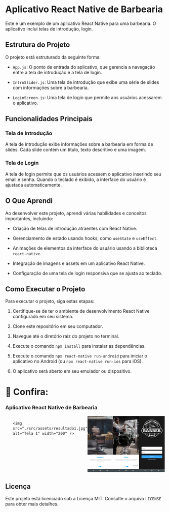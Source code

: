 # Aplicativo React Native de Barbearia

Este é um exemplo de um aplicativo React Native para uma barbearia. O aplicativo inclui telas de introdução, login.

## Estrutura do Projeto

O projeto está estruturado da seguinte forma:

- `App.js`: O ponto de entrada do aplicativo, que gerencia a navegação entre a tela de introdução e a tela de login.

- `IntroSlider.js`: Uma tela de introdução que exibe uma série de slides com informações sobre a barbearia.

- `LoginScreen.js`: Uma tela de login que permite aos usuários acessarem o aplicativo.

## Funcionalidades Principais

### Tela de Introdução

A tela de introdução exibe informações sobre a barbearia em forma de slides. Cada slide contém um título, texto descritivo e uma imagem.

### Tela de Login

A tela de login permite que os usuários acessem o aplicativo inserindo seu email e senha. Quando o teclado é exibido, a interface do usuário é ajustada automaticamente.

## O Que Aprendi

Ao desenvolver este projeto, aprendi várias habilidades e conceitos importantes, incluindo:

- Criação de telas de introdução atraentes com React Native.

- Gerenciamento de estado usando hooks, como `useState` e `useEffect`.

- Animações de elementos da interface do usuário usando a biblioteca `react-native`.

- Integração de imagens e assets em um aplicativo React Native.

- Configuração de uma tela de login responsiva que se ajusta ao teclado.

## Como Executar o Projeto

Para executar o projeto, siga estas etapas:

1. Certifique-se de ter o ambiente de desenvolvimento React Native configurado em seu sistema.

2. Clone este repositório em seu computador.

3. Navegue até o diretório raiz do projeto no terminal.

4. Execute o comando `npm install` para instalar as dependências.

5. Execute o comando `npx react-native run-android` para iniciar o aplicativo no Android (ou `npx react-native run-ios` para iOS).

6. O aplicativo será aberto em seu emulador ou dispositivo.

# 👥 Confira:

### Aplicativo React Native de Barbearia

<ul style="list-style-type:none; display:flex; justify-content:space-between;">
  <li>

    <img src="./src/assets/resultado1.jpg" alt="Tela 1" width="200" />
  </li>
  <li>
    <img src="./src/assets/resultado2.jpg" alt="Tela 2" width="200" />
  </li>
  <li>
    <img src="./src/assets/resultado3.jpg" alt="Tela 3" width="200" />
  </li>
  <li>
    <img src="./src/assets/resultado4.jpg" alt="Tela 3" width="200" />
  </li>
</ul>


## Licença

Este projeto está licenciado sob a Licença MIT. Consulte o arquivo `LICENSE` para obter mais detalhes.
